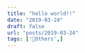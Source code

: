 ```yaml
---
title: "hello world!!"
date: "2019-03-24"
draft: false
url: "posts/2019-03-24"
tags: ['Others',]
---
```


